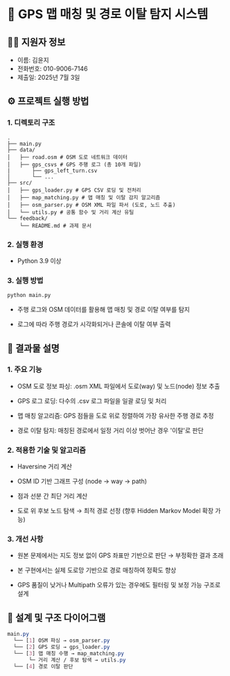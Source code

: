 # 📍 GPS 맵 매칭 및 경로 이탈 탐지 시스템
## 🙋‍♀️ 지원자 정보
- 이름: 김윤지
- 전화번호: 010-9006-7146
- 제출일: 2025년 7월 3일

## ⚙️ 프로젝트 실행 방법

### 1. 디렉토리 구조
```
.
├── main.py
├── data/
│   ├── road.osm # OSM 도로 네트워크 데이터
│   ├── gps_csvs # GPS 주행 로그 (총 10개 파일)
|       ├── gps_left_turn.csv
│       └── ...
├── src/
│   ├── gps_loader.py # GPS CSV 로딩 및 전처리
│   ├── map_matching.py # 맵 매칭 및 이탈 감지 알고리즘
│   ├── osm_parser.py # OSM XML 파일 파서 (도로, 노드 추출)
│   └── utils.py # 공통 함수 및 거리 계산 유틸
└── feedback/
    └── README.md # 과제 문서
```
### 2. 실행 환경

- Python 3.9 이상

### 3. 실행 방법
```bash
python main.py
```

- 주행 로그와 OSM 데이터를 활용해 맵 매칭 및 경로 이탈 여부를 탐지

- 로그에 따라 주행 경로가 시각화되거나 콘솔에 이탈 여부 출력

## 📌 결과물 설명
### 1. 주요 기능
- OSM 도로 정보 파싱: .osm XML 파일에서 도로(way) 및 노드(node) 정보 추출

- GPS 로그 로딩: 다수의 .csv 로그 파일을 일괄 로딩 및 처리

- 맵 매칭 알고리즘: GPS 점들을 도로 위로 정렬하여 가장 유사한 주행 경로 추정

- 경로 이탈 탐지: 매칭된 경로에서 일정 거리 이상 벗어난 경우 '이탈'로 판단

### 2. 적용한 기술 및 알고리즘
- Haversine 거리 계산

- OSM ID 기반 그래프 구성 (node → way → path)

- 점과 선분 간 최단 거리 계산

- 도로 위 후보 노드 탐색 → 최적 경로 선정 (향후 Hidden Markov Model 확장 가능)

### 3. 개선 사항
- 원본 문제에서는 지도 정보 없이 GPS 좌표만 기반으로 판단 → 부정확한 결과 초래

- 본 구현에서는 실제 도로망 기반으로 경로 매칭하여 정확도 향상

- GPS 품질이 낮거나 Multipath 오류가 있는 경우에도 필터링 및 보정 가능 구조로 설계

## 🧠 설계 및 구조 다이어그램
```css
main.py
  └── [1] OSM 파싱 → osm_parser.py
  └── [2] GPS 로딩 → gps_loader.py
  └── [3] 맵 매칭 수행 → map_matching.py
       └─ 거리 계산 / 후보 탐색 → utils.py
  └── [4] 경로 이탈 판단
```